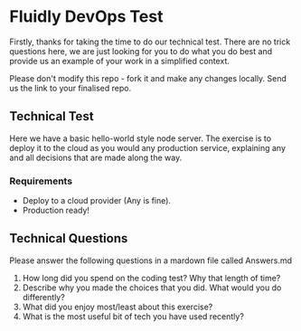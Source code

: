 # Fluidly DevOps Test
Firstly, thanks for taking the time to do our technical test. There are no trick questions here, we are just looking for you to do what you do best and provide us an example of your work in a simplified context.

Please don't modify this repo - fork it and make any changes locally. Send us the link to your finalised repo.

## Technical Test
Here we have a basic hello-world style node server. The exercise is to deploy it to the cloud as you would any production service, explaining any and all decisions that are made along the way.

### Requirements
- Deploy to a cloud provider (Any is fine).
- Production ready! 

## Technical Questions
Please answer the following questions in a mardown file called Answers.md

1. How long did you spend on the coding test? Why that length of time?
2. Describe why you made the choices that you did. What would you do differently? 
3. What did you enjoy most/least about this exercise?
4. What is the most useful bit of tech you have used recently?

